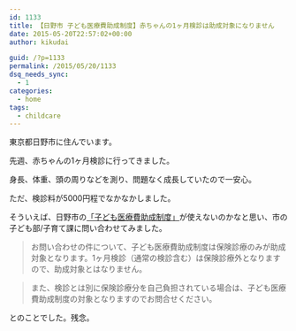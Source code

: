 ```yaml
---
id: 1133
title: 【日野市 子ども医療費助成制度】赤ちゃんの1ヶ月検診は助成対象になりません
date: 2015-05-20T22:57:02+00:00
author: kikudai

guid: /?p=1133
permalink: /2015/05/20/1133
dsq_needs_sync:
  - 1
categories:
  - home
tags:
  - childcare
---
```

東京都日野市に住んでいます。

先週、赤ちゃんの1ヶ月検診に行ってきました。
  
身長、体重、頭の周りなどを測り、問題なく成長していたので一安心。

ただ、検診料が5000円程でなかなかしました。
  
<!--more-->

そういえば、日野市の<a href="https://www.city.hino.lg.jp/index.cfm/194,34948,337,1963,html" target="_blank">「子ども医療費助成制度」</a>が使えないのかなと思い、市の子ども部/子育て課に問い合わせてみました。

> お問い合わせの件について、子ども医療費助成制度は保険診療のみが助成対象となります。1ヶ月検診（通常の検診含む）は保険診療外となりますので、助成対象とはなりません。
  
> また、検診とは別に保険診療分を自己負担されている場合は、子ども医療費助成制度の対象となりますのでお問合せください。

とのことでした。残念。
